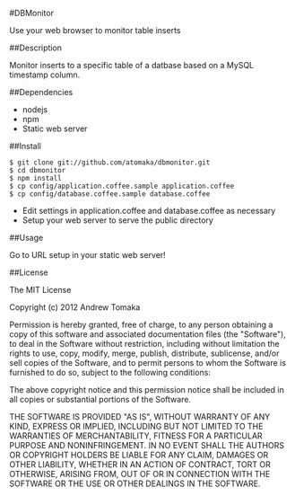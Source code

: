 #DBMonitor

Use your web browser to monitor table inserts

##Description

Monitor inserts to a specific table of a datbase based on a MySQL timestamp
column.

##Dependencies

* nodejs
* npm
* Static web server

##Install

```
$ git clone git://github.com/atomaka/dbmonitor.git
$ cd dbmonitor
$ npm install
$ cp config/application.coffee.sample application.coffee
$ cp config/database.coffee.sample database.coffee
```

* Edit settings in application.coffee and database.coffee as necessary
* Setup your web server to serve the public directory

##Usage

Go to URL setup in your static web server!

##License

The MIT License

Copyright (c) 2012 Andrew Tomaka

Permission is hereby granted, free of charge, to any person obtaining a copy 
of this software and associated documentation files (the "Software"), to deal 
in the Software without restriction, including without limitation the rights 
to use, copy, modify, merge, publish, distribute, sublicense, and/or sell 
copies of the Software, and to permit persons to whom the Software is 
furnished to do so, subject to the following conditions:

The above copyright notice and this permission notice shall be included in 
all copies or substantial portions of the Software.

THE SOFTWARE IS PROVIDED "AS IS", WITHOUT WARRANTY OF ANY KIND, EXPRESS OR 
IMPLIED, INCLUDING BUT NOT LIMITED TO THE WARRANTIES OF MERCHANTABILITY, 
FITNESS FOR A PARTICULAR PURPOSE AND NONINFRINGEMENT. IN NO EVENT SHALL THE 
AUTHORS OR COPYRIGHT HOLDERS BE LIABLE FOR ANY CLAIM, DAMAGES OR OTHER 
LIABILITY, WHETHER IN AN ACTION OF CONTRACT, TORT OR OTHERWISE, ARISING FROM, 
OUT OF OR IN CONNECTION WITH THE SOFTWARE OR THE USE OR OTHER DEALINGS IN 
THE SOFTWARE.
